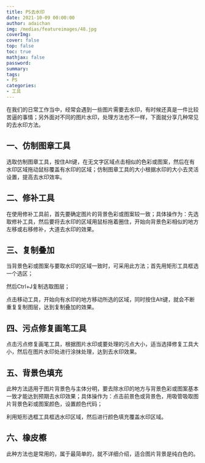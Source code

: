 ```yaml
---
title: PS去水印
date: 2021-10-09 00:00:00
author: adaichan
img: /medias/featureimages/48.jpg
coverImg:
cover: false
top: false
toc: true
mathjax: false
password:
summary: 
tags:
- PS
categories:
- 工具
---
```


在我们的日常工作当中，经常会遇到一些图片需要去水印，有时候还真是一件比较苦逼的事情；另外面对不同的图片水印，处理方法也不一样，下面就分享几种常见的去水印方法。

## 一、仿制图章工具

选取仿制图章工具，按住Alt键，在无文字区域点击相似的色彩或图案，然后在有水印区域拖动鼠标覆盖有水印的区域；仿制图章工具的大小根据水印的大小去灵活设置，提高去水印效率。

## 二、修补工具

在使用修补工具前，首先要确定图片的背景色彩或图案较一致；具体操作为：先选取修补工具，然后要将去水印的区域用鼠标拖着圈住，开始向背景色彩相似的地方左移或右移修补，大道去水印的效果。

## 三、复制叠加

当背景色彩或图案与要取水印的区域一致时，可采用此方法；首先用矩形工具框选一个选区；

然后Ctrl+J复制选取图层；

点击移动工具，开始向有水印的地方移动所选的区域，同时按住Alt键，就会不断重复复制图层，达到复制叠加的效果。

## 四、污点修复画笔工具

点击污点修复画笔工具，根据图片水印或要处理的污点大小，适当选择修复工具大小，然后在图片水印处进行涂抹处理，达到去水印效果。

## 五、背景色填充

此种方法适用于图片背景色与主体分明，要去除水印的地方与背景色彩或图案基本一致才能达到预期去水印效果；具体操作为：点击前景色或背景色，用吸管吸取图片背景色彩或图案颜色，设置颜色代码；

利用矩形选框工具框选水印区域，然后进行颜色填充覆盖水印区域。

## 六、橡皮檫

此种方法也是常用的，属于最简单的，就不详细介绍，适合图片背景是纯白色的。